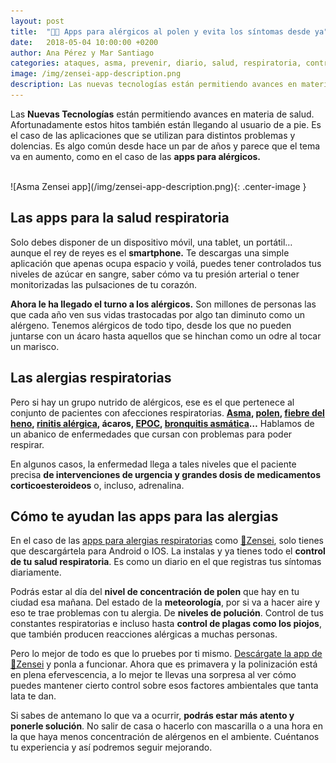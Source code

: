 ```yaml
---
layout: post
title:  "📱🤧 Apps para alérgicos al polen y evita los síntomas desde ya"
date:   2018-05-04 10:00:00 +0200
author: Ana Pérez y Mar Santiago
categories: ataques, asma, prevenir, diario, salud, respiratoria, control, síntomas
image: /img/zensei-app-description.png
description: Las nuevas tecnologías están permitiendo avances en materia de salud. Afortunadamente estos hitos también están llegando al usuario de a pie. Es el caso de las aplicaciones que se utilizan...
---
```


Las **Nuevas Tecnologías** están permitiendo avances en materia de salud. Afortunadamente estos hitos también están llegando al usuario de a pie. Es el caso de las aplicaciones que se utilizan para distintos problemas y dolencias. Es algo común desde hace un par de años y parece que el tema va en aumento, como en el caso de las **apps para alérgicos.**

<br>
![Asma Zensei app](/img/zensei-app-description.png){: .center-image }
<br>

## Las apps para la salud respiratoria

Solo debes disponer de un dispositivo móvil, una tablet, un portátil… aunque el rey de reyes es el **smartphone.** Te descargas una simple aplicación que apenas ocupa espacio y voilá, puedes tener controlados tus niveles de azúcar en sangre, saber cómo va tu presión arterial o tener monitorizadas las pulsaciones de tu corazón.

**Ahora le ha llegado el turno a los alérgicos.** Son millones de personas las que cada año ven sus vidas trastocadas por algo tan diminuto como un alérgeno. Tenemos alérgicos de todo tipo, desde los que no pueden juntarse con un ácaro hasta aquellos que se hinchan como un odre al tocar un marisco.

## Las alergias respiratorias

Pero si hay un grupo nutrido de alérgicos, ese es el que pertenece al conjunto de pacientes con afecciones respiratorias. **[Asma](https://medlineplus.gov/spanish/asthma.html), [polen](https://es.wikipedia.org/wiki/Polen), [fiebre del heno](https://cuidateplus.marca.com/enfermedades/alergias/fiebre-del-heno.html), [rinitis alérgica](https://medlineplus.gov/spanish/hayfever.html), ácaros, [EPOC](https://medlineplus.gov/spanish/ency/article/000091.htm), [bronquitis asmática](https://medlineplus.gov/spanish/acutebronchitis.html)…** Hablamos de un abanico de enfermedades que cursan con problemas para poder respirar.

En algunos casos, la enfermedad llega a tales niveles que el paciente precisa **de intervenciones de urgencia y grandes dosis de medicamentos corticoesteroideos** o, incluso, adrenalina.

## Cómo te ayudan las apps para las alergias

En el caso de las [apps para alergias respiratorias](https://www.xatakamovil.com/aplicaciones/cinco-aplicaciones-para-los-alergicos-al-polen-en-android-y-ios) como [📱Zensei](https://zenseiapp.com), solo tienes que descargártela para Android o IOS. La instalas y ya tienes todo el **control de tu salud respiratoria**. Es como un diario en el que registras tus síntomas diariamente.

Podrás estar al día del **nivel de concentración de polen** que hay en tu ciudad esa mañana. Del estado de la **meteorología**, por si va a hacer aire y eso te trae problemas con tu alergia. De **niveles de polución**. Control de tus constantes respiratorias e incluso hasta **control de plagas como los piojos**, que también producen reacciones alérgicas a muchas personas.

Pero lo mejor de todo es que lo pruebes por ti mismo. [ Descárgate la app de 📱Zensei](https://zenseiapp.com) y ponla a funcionar. Ahora que es primavera y la polinización está en plena efervescencia, a lo mejor te llevas una sorpresa al ver cómo puedes mantener cierto control sobre esos factores ambientales que tanta lata te dan.

Si sabes de antemano lo que va a ocurrir, **podrás estar más atento y ponerle solución**. No salir de casa o hacerlo con mascarilla o a una hora en la que haya menos concentración de alérgenos en el ambiente. Cuéntanos tu experiencia y así podremos seguir mejorando.



